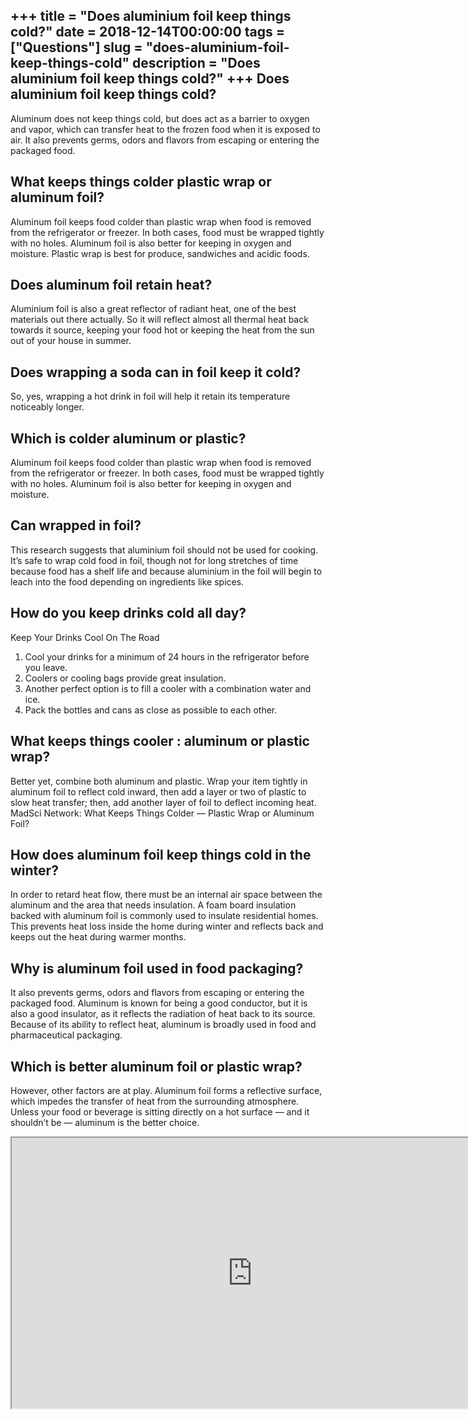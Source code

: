 +++
title = "Does aluminium foil keep things cold?"
date = 2018-12-14T00:00:00
tags = ["Questions"]
slug = "does-aluminium-foil-keep-things-cold"
description = "Does aluminium foil keep things cold?"
+++
Does aluminium foil keep things cold?
-------------------------------------

Aluminum does not keep things cold, but does act as a barrier to oxygen and vapor, which can transfer heat to the frozen food when it is exposed to air. It also prevents germs, odors and flavors from escaping or entering the packaged food.

What keeps things colder plastic wrap or aluminum foil?
-------------------------------------------------------

Aluminum foil keeps food colder than plastic wrap when food is removed from the refrigerator or freezer. In both cases, food must be wrapped tightly with no holes. Aluminum foil is also better for keeping in oxygen and moisture. Plastic wrap is best for produce, sandwiches and acidic foods.

Does aluminum foil retain heat?
-------------------------------

Aluminium foil is also a great reflector of radiant heat, one of the best materials out there actually. So it will reflect almost all thermal heat back towards it source, keeping your food hot or keeping the heat from the sun out of your house in summer.

Does wrapping a soda can in foil keep it cold?
----------------------------------------------

So, yes, wrapping a hot drink in foil will help it retain its temperature noticeably longer.

Which is colder aluminum or plastic?
------------------------------------

Aluminum foil keeps food colder than plastic wrap when food is removed from the refrigerator or freezer. In both cases, food must be wrapped tightly with no holes. Aluminum foil is also better for keeping in oxygen and moisture.

Can wrapped in foil?
--------------------

This research suggests that aluminium foil should not be used for cooking. It’s safe to wrap cold food in foil, though not for long stretches of time because food has a shelf life and because aluminium in the foil will begin to leach into the food depending on ingredients like spices.

How do you keep drinks cold all day?
------------------------------------

Keep Your Drinks Cool On The Road

1. Cool your drinks for a minimum of 24 hours in the refrigerator before you leave.
2. Coolers or cooling bags provide great insulation.
3. Another perfect option is to fill a cooler with a combination water and ice.
4. Pack the bottles and cans as close as possible to each other.

What keeps things cooler : aluminum or plastic wrap?
----------------------------------------------------

Better yet, combine both aluminum and plastic. Wrap your item tightly in aluminum foil to reflect cold inward, then add a layer or two of plastic to slow heat transfer; then, add another layer of foil to deflect incoming heat. MadSci Network: What Keeps Things Colder — Plastic Wrap or Aluminum Foil?

How does aluminum foil keep things cold in the winter?
------------------------------------------------------

In order to retard heat flow, there must be an internal air space between the aluminum and the area that needs insulation. A foam board insulation backed with aluminum foil is commonly used to insulate residential homes. This prevents heat loss inside the home during winter and reflects back and keeps out the heat during warmer months.

Why is aluminum foil used in food packaging?
--------------------------------------------

It also prevents germs, odors and flavors from escaping or entering the packaged food. Aluminum is known for being a good conductor, but it is also a good insulator, as it reflects the radiation of heat back to its source. Because of its ability to reflect heat, aluminum is broadly used in food and pharmaceutical packaging.

Which is better aluminum foil or plastic wrap?
----------------------------------------------

However, other factors are at play. Aluminum foil forms a reflective surface, which impedes the transfer of heat from the surrounding atmosphere. Unless your food or beverage is sitting directly on a hot surface — and it shouldn’t be — aluminum is the better choice.

<iframe allow="accelerometer; autoplay; clipboard-write; encrypted-media; gyroscope; picture-in-picture" allowfullscreen="" class="__youtube_prefs__  epyt-is-override  no-lazyload" data-no-lazy="1" data-origheight="433" data-origwidth="770" data-skipgform_ajax_framebjll="" height="433" id="_ytid_57400" loading="lazy" src="https://www.youtube.com/embed/l81M7Xhwzk0?enablejsapi=1&autoplay=0&cc_load_policy=0&cc_lang_pref=&iv_load_policy=1&loop=0&modestbranding=0&rel=1&fs=1&playsinline=0&autohide=2&theme=dark&color=red&controls=1&" title="YouTube player" width="770"></iframe>